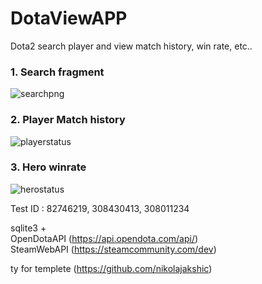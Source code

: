 # DotaViewAPP
Dota2 search player and view match history, win rate, etc..

### 1. Search fragment
![searchpng](https://user-images.githubusercontent.com/13824758/123829597-8efb5300-d93d-11eb-844b-4817acc86329.png)
### 2. Player Match history
![playerstatus](https://user-images.githubusercontent.com/13824758/123829595-8efb5300-d93d-11eb-93f5-8f248b93d555.png)
### 3. Hero winrate
![herostatus](https://user-images.githubusercontent.com/13824758/123829586-8d318f80-d93d-11eb-9002-dec4ca9412c0.png)


Test ID : 82746219, 308430413, 308011234    
    
sqlite3 +     
OpenDotaAPI (https://api.opendota.com/api/)    
SteamWebAPI (https://steamcommunity.com/dev)    
    
ty for templete (https://github.com/nikolajakshic)  
